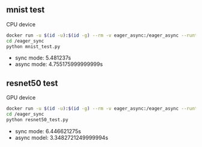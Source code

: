 ## mnist test


CPU device


```bash
docker run -u $(id -u):$(id -g) --rm -v eager_async:/eager_async --runtime=nvidia -it tensorflow/tensorflow:latest-gpu-py3 /bin/bash
cd /eager_sync
python mnist_test.py
```

- sync mode: 5.481237s
- async mode: 4.755175999999999s

## resnet50 test


GPU device


```bash
docker run -u $(id -u):$(id -g) --rm -v eager_async:/eager_async --runtime=nvidia -it tensorflow/tensorflow:latest-gpu-py3 /bin/bash
cd /eager_sync
python resnet50_test.py
```


- sync mode: 6.446621275s
- async model: 3.3482721249999994s

